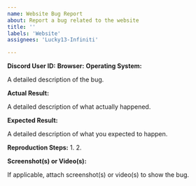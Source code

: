 ```yaml
---
name: Website Bug Report
about: Report a bug related to the website
title: ''
labels: 'Website'
assignees: 'Lucky13-Infiniti'

---
```


**Discord User ID:**
**Browser:**
**Operating System:**

A detailed description of the bug.

**Actual Result:**

A detailed description of what actually happened.

**Expected Result:**

A detailed description of what you expected to happen.

**Reproduction Steps:**
1. 
2.

**Screenshot(s) or Video(s):**

If applicable, attach screenshot(s) or video(s) to show the bug.
